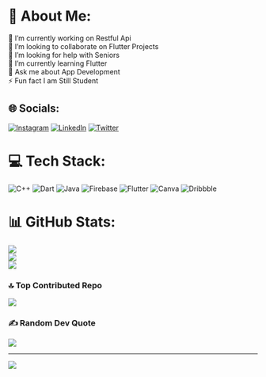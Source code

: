 # 💫 About Me:
🔭 I’m currently working on Restful Api<br>👯 I’m looking to collaborate on Flutter Projects<br>🤝 I’m looking for help with Seniors<br>🌱 I’m currently learning Flutter<br>💬 Ask me about App Development<br>⚡ Fun fact I am Still Student


## 🌐 Socials:
[![Instagram](https://img.shields.io/badge/Instagram-%23E4405F.svg?logo=Instagram&logoColor=white)](https://instagram.com/https://www.instagram.com/kuntal.flutterdev) [![LinkedIn](https://img.shields.io/badge/LinkedIn-%230077B5.svg?logo=linkedin&logoColor=white)](https://linkedin.com/in/https://www.linkedin.com/in/kuntal-gain/) [![Twitter](https://img.shields.io/badge/Twitter-%231DA1F2.svg?logo=Twitter&logoColor=white)](https://twitter.com/https://www.twitter.com/_Kuntal_Gain) 

# 💻 Tech Stack:
![C++](https://img.shields.io/badge/c++-%2300599C.svg?style=for-the-badge&logo=c%2B%2B&logoColor=white) ![Dart](https://img.shields.io/badge/dart-%230175C2.svg?style=for-the-badge&logo=dart&logoColor=white) ![Java](https://img.shields.io/badge/java-%23ED8B00.svg?style=for-the-badge&logo=java&logoColor=white) ![Firebase](https://img.shields.io/badge/firebase-%23039BE5.svg?style=for-the-badge&logo=firebase) ![Flutter](https://img.shields.io/badge/Flutter-%2302569B.svg?style=for-the-badge&logo=Flutter&logoColor=white) ![Canva](https://img.shields.io/badge/Canva-%2300C4CC.svg?style=for-the-badge&logo=Canva&logoColor=white) ![Dribbble](https://img.shields.io/badge/Dribbble-EA4C89?style=for-the-badge&logo=dribbble&logoColor=white)
# 📊 GitHub Stats:
![](https://github-readme-stats.vercel.app/api?username=KuntalGain&theme=dark&hide_border=false&include_all_commits=false&count_private=false)<br/>
![](https://github-readme-streak-stats.herokuapp.com/?user=KuntalGain&theme=dark&hide_border=false)<br/>
![](https://github-readme-stats.vercel.app/api/top-langs/?username=KuntalGain&theme=dark&hide_border=false&include_all_commits=false&count_private=false&layout=compact)

### 🔝 Top Contributed Repo
![](https://github-contributor-stats.vercel.app/api?username=KuntalGain&limit=5&theme=chalk&combine_all_yearly_contributions=true)

### ✍️ Random Dev Quote
![](https://quotes-github-readme.vercel.app/api?type=horizontal&theme=radical)



---
[![](https://visitcount.itsvg.in/api?id=KuntalGain&icon=6&color=5)](https://visitcount.itsvg.in)

<!-- Proudly created with GPRM ( https://gprm.itsvg.in ) -->
